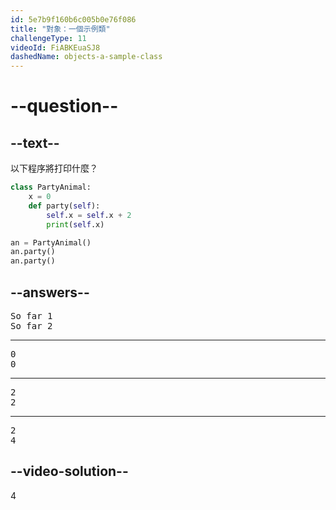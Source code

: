 ```yaml
---
id: 5e7b9f160b6c005b0e76f086
title: "對象：一個示例類"
challengeType: 11
videoId: FiABKEuaSJ8
dashedName: objects-a-sample-class
---
```


# --question--

## --text--

以下程序將打印什麼？

```python
class PartyAnimal:
    x = 0
    def party(self):
        self.x = self.x + 2
        print(self.x)

an = PartyAnimal()
an.party()
an.party()
```

## --answers--

<pre>
So far 1
So far 2
</pre>

---

<pre>
0
0
</pre>

---

<pre>
2
2
</pre>

---

<pre>
2
4
</pre>

## --video-solution--

4
